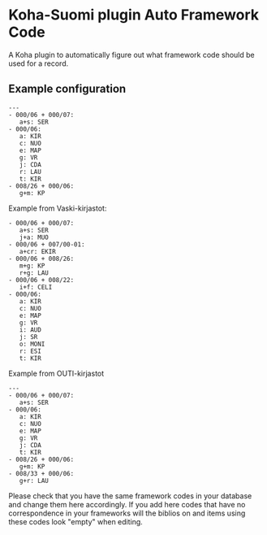 # Koha-Suomi plugin Auto Framework Code

A Koha plugin to automatically figure out what framework code should be used
for a record.

## Example configuration

```
---
- 000/06 + 000/07:
   a+s: SER
- 000/06:
   a: KIR
   c: NUO
   e: MAP
   g: VR
   j: CDA
   r: LAU
   t: KIR
- 008/26 + 000/06:
   g+m: KP
```
Example from Vaski-kirjastot:

```
- 000/06 + 000/07:
   a+s: SER
   j+a: MUO
- 000/06 + 007/00-01:
   a+cr: EKIR
- 000/06 + 008/26:
   m+g: KP
   r+g: LAU
- 000/06 + 008/22:
   i+f: CELI
- 000/06:
   a: KIR
   c: NUO
   e: MAP
   g: VR
   i: AUD
   j: SR
   o: MONI
   r: ESI
   t: KIR
```

Example from OUTI-kirjastot
```
---
- 000/06 + 000/07:
   a+s: SER
- 000/06:
   a: KIR
   c: NUO
   e: MAP
   g: VR
   j: CDA
   t: KIR
- 008/26 + 000/06:
   g+m: KP
- 008/33 + 000/06:
   g+r: LAU
```

Please check that you have the same framework codes in your database and change them here accordingly. If you add here codes that have no correspondence in your frameworks will the biblios on and items using these codes look "empty" when editing.
